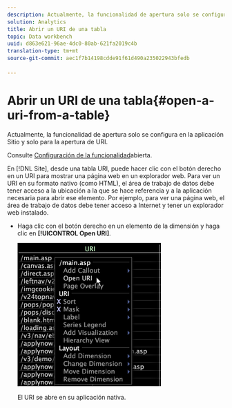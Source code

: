 ```yaml
---
description: Actualmente, la funcionalidad de apertura solo se configura en la aplicación Sitio y solo para la apertura de URI.
solution: Analytics
title: Abrir un URI de una tabla
topic: Data workbench
uuid: d863e621-96ae-4dc0-80ab-621fa2019c4b
translation-type: tm+mt
source-git-commit: aec1f7b14198cdde91f61d490a235022943bfedb

---
```



# Abrir un URI de una tabla{#open-a-uri-from-a-table}

Actualmente, la funcionalidad de apertura solo se configura en la aplicación Sitio y solo para la apertura de URI.

Consulte [Configuración de la funcionalidad](../../../../home/c-get-started/c-intf-anlys-ftrs/c-config-open-funct.md#concept-854e6dc8bef34e6aa4ccfb7a8929af4d)abierta.

En [!DNL Site], desde una tabla URI, puede hacer clic con el botón derecho en un URI para mostrar una página web en un explorador web. Para ver un URI en su formato nativo (como HTML), el área de trabajo de datos debe tener acceso a la ubicación a la que se hace referencia y a la aplicación necesaria para abrir ese elemento. Por ejemplo, para ver una página web, el área de trabajo de datos debe tener acceso a Internet y tener un explorador web instalado.

* Haga clic con el botón derecho en un elemento de la dimensión y haga clic en **[!UICONTROL Open URI]**.

   ![](assets/mnu_Table_OpenURI.png)

   El URI se abre en su aplicación nativa.

